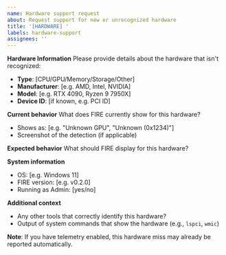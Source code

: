```yaml
---
name: Hardware support request
about: Request support for new or unrecognized hardware
title: '[HARDWARE] '
labels: hardware-support
assignees: ''
---
```


**Hardware Information**
Please provide details about the hardware that isn't recognized:

- **Type**: [CPU/GPU/Memory/Storage/Other]
- **Manufacturer**: [e.g. AMD, Intel, NVIDIA]
- **Model**: [e.g. RTX 4090, Ryzen 9 7950X]
- **Device ID**: [if known, e.g. PCI ID]

**Current behavior**
What does FIRE currently show for this hardware?
- Shows as: [e.g. "Unknown GPU", "Unknown (0x1234)"]
- Screenshot of the detection (if applicable)

**Expected behavior**
What should FIRE display for this hardware?

**System information**
- OS: [e.g. Windows 11]
- FIRE version: [e.g. v0.2.0]
- Running as Admin: [yes/no]

**Additional context**
- Any other tools that correctly identify this hardware?
- Output of system commands that show the hardware (e.g., `lspci`, `wmic`)

**Note**: If you have telemetry enabled, this hardware miss may already be reported automatically.